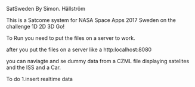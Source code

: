 SatSweden
By Simon. Hällström

This is a Satcome system for NASA Space Apps 2017 Sweden on the challenge 1D 2D 3D Go!

To Run you need to put the files on a server to work.

after you put the files on a server like a http:localhost:8080 

you can naviagte and se dummy data from a CZML file displaying satelites and the ISS and a Car.

To do
1.insert realtime data

